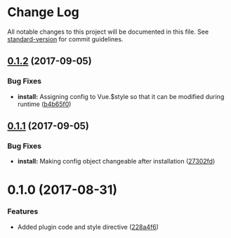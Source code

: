 # Change Log

All notable changes to this project will be documented in this file. See [standard-version](https://github.com/conventional-changelog/standard-version) for commit guidelines.

<a name="0.1.2"></a>
## [0.1.2](https://github.com/optick/vuestyle/compare/v0.1.1...v0.1.2) (2017-09-05)


### Bug Fixes

* **install:** Assigning config to Vue.$style so that it can be modified during runtime ([b4b65f0](https://github.com/optick/vuestyle/commit/b4b65f0))



<a name="0.1.1"></a>
## [0.1.1](https://github.com/optick/vuestyle/compare/v0.1.0...v0.1.1) (2017-09-05)


### Bug Fixes

* **install:** Making config object changeable after installation ([27302fd](https://github.com/optick/vuestyle/commit/27302fd))



<a name="0.1.0"></a>
# 0.1.0 (2017-08-31)


### Features

* Added plugin code and style directive ([228a4f6](https://github.com/optick/vuestyle/commit/228a4f6))

